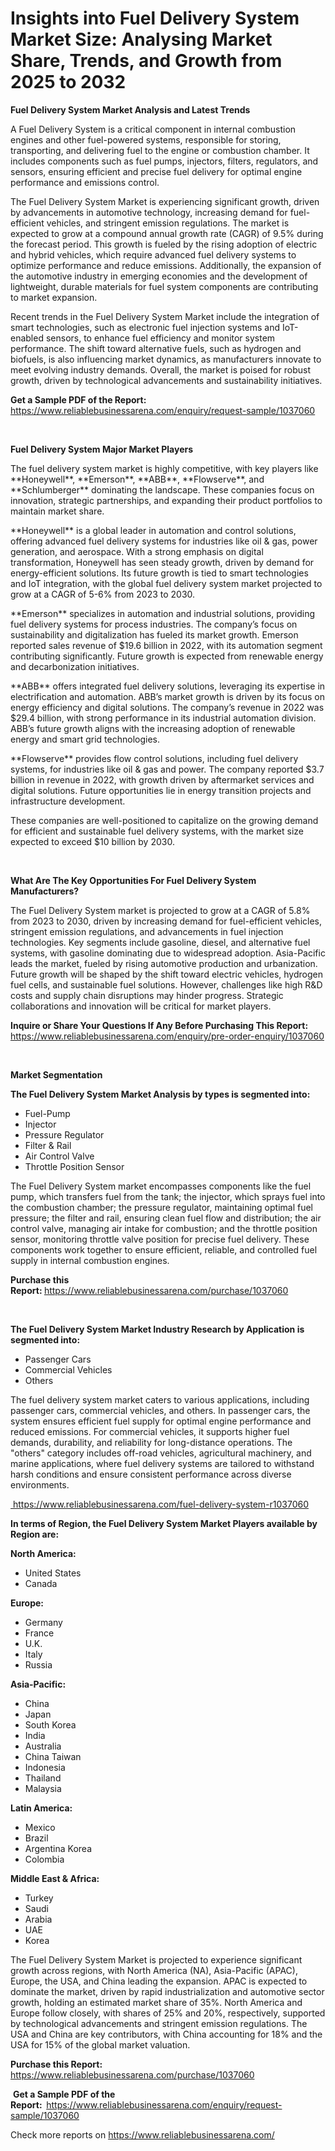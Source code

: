<p><h1>Insights into Fuel Delivery System Market Size: Analysing Market Share, Trends, and Growth from 2025 to 2032</h1></p><p><strong>Fuel Delivery System Market Analysis and Latest Trends</strong></p>
<p><p>A Fuel Delivery System is a critical component in internal combustion engines and other fuel-powered systems, responsible for storing, transporting, and delivering fuel to the engine or combustion chamber. It includes components such as fuel pumps, injectors, filters, regulators, and sensors, ensuring efficient and precise fuel delivery for optimal engine performance and emissions control.</p><p>The Fuel Delivery System Market is experiencing significant growth, driven by advancements in automotive technology, increasing demand for fuel-efficient vehicles, and stringent emission regulations. The market is expected to grow at a compound annual growth rate (CAGR) of 9.5% during the forecast period. This growth is fueled by the rising adoption of electric and hybrid vehicles, which require advanced fuel delivery systems to optimize performance and reduce emissions. Additionally, the expansion of the automotive industry in emerging economies and the development of lightweight, durable materials for fuel system components are contributing to market expansion.</p><p>Recent trends in the Fuel Delivery System Market include the integration of smart technologies, such as electronic fuel injection systems and IoT-enabled sensors, to enhance fuel efficiency and monitor system performance. The shift toward alternative fuels, such as hydrogen and biofuels, is also influencing market dynamics, as manufacturers innovate to meet evolving industry demands. Overall, the market is poised for robust growth, driven by technological advancements and sustainability initiatives.</p></p>
<p><strong>Get a Sample PDF of the Report:&nbsp;</strong> <a href="https://www.reliablebusinessarena.com/enquiry/request-sample/1037060?utm_campaign=1835&utm_medium=2&utm_source=Github&utm_content=ia&utm_term=21012025&utm_id=fuel-delivery-system">https://www.reliablebusinessarena.com/enquiry/request-sample/1037060</a></p>
<p>&nbsp;</p>
<p><strong>Fuel Delivery System Major Market Players</strong></p>
<p><p>The fuel delivery system market is highly competitive, with key players like **Honeywell**, **Emerson**, **ABB**, **Flowserve**, and **Schlumberger** dominating the landscape. These companies focus on innovation, strategic partnerships, and expanding their product portfolios to maintain market share.</p><p>**Honeywell** is a global leader in automation and control solutions, offering advanced fuel delivery systems for industries like oil & gas, power generation, and aerospace. With a strong emphasis on digital transformation, Honeywell has seen steady growth, driven by demand for energy-efficient solutions. Its future growth is tied to smart technologies and IoT integration, with the global fuel delivery system market projected to grow at a CAGR of 5-6% from 2023 to 2030.</p><p>**Emerson** specializes in automation and industrial solutions, providing fuel delivery systems for process industries. The company’s focus on sustainability and digitalization has fueled its market growth. Emerson reported sales revenue of $19.6 billion in 2022, with its automation segment contributing significantly. Future growth is expected from renewable energy and decarbonization initiatives.</p><p>**ABB** offers integrated fuel delivery solutions, leveraging its expertise in electrification and automation. ABB’s market growth is driven by its focus on energy efficiency and digital solutions. The company’s revenue in 2022 was $29.4 billion, with strong performance in its industrial automation division. ABB’s future growth aligns with the increasing adoption of renewable energy and smart grid technologies.</p><p>**Flowserve** provides flow control solutions, including fuel delivery systems, for industries like oil & gas and power. The company reported $3.7 billion in revenue in 2022, with growth driven by aftermarket services and digital solutions. Future opportunities lie in energy transition projects and infrastructure development.</p><p>These companies are well-positioned to capitalize on the growing demand for efficient and sustainable fuel delivery systems, with the market size expected to exceed $10 billion by 2030.</p></p>
<p>&nbsp;</p>
<p><strong>What Are The Key Opportunities For Fuel Delivery System Manufacturers?</strong></p>
<p><p>The Fuel Delivery System market is projected to grow at a CAGR of 5.8% from 2023 to 2030, driven by increasing demand for fuel-efficient vehicles, stringent emission regulations, and advancements in fuel injection technologies. Key segments include gasoline, diesel, and alternative fuel systems, with gasoline dominating due to widespread adoption. Asia-Pacific leads the market, fueled by rising automotive production and urbanization. Future growth will be shaped by the shift toward electric vehicles, hydrogen fuel cells, and sustainable fuel solutions. However, challenges like high R&D costs and supply chain disruptions may hinder progress. Strategic collaborations and innovation will be critical for market players.</p></p>
<p><strong>Inquire or Share Your Questions If Any Before Purchasing This Report:</strong> <a href="https://www.reliablebusinessarena.com/enquiry/pre-order-enquiry/1037060?utm_campaign=1835&utm_medium=2&utm_source=Github&utm_content=ia&utm_term=21012025&utm_id=fuel-delivery-system">https://www.reliablebusinessarena.com/enquiry/pre-order-enquiry/1037060</a></p>
<p>&nbsp;</p>
<p><strong>Market Segmentation</strong></p>
<p><strong>The Fuel Delivery System Market Analysis by types is segmented into:</strong></p>
<p><ul><li>Fuel-Pump</li><li>Injector</li><li>Pressure Regulator</li><li>Filter & Rail</li><li>Air Control Valve</li><li>Throttle Position Sensor</li></ul></p>
<p><p>The Fuel Delivery System market encompasses components like the fuel pump, which transfers fuel from the tank; the injector, which sprays fuel into the combustion chamber; the pressure regulator, maintaining optimal fuel pressure; the filter and rail, ensuring clean fuel flow and distribution; the air control valve, managing air intake for combustion; and the throttle position sensor, monitoring throttle valve position for precise fuel delivery. These components work together to ensure efficient, reliable, and controlled fuel supply in internal combustion engines.</p></p>
<p><strong>Purchase this Report:&nbsp;</strong><a href="https://www.reliablebusinessarena.com/purchase/1037060?utm_campaign=1835&utm_medium=2&utm_source=Github&utm_content=ia&utm_term=21012025&utm_id=fuel-delivery-system">https://www.reliablebusinessarena.com/purchase/1037060</a></p>
<p>&nbsp;</p>
<p><strong>The Fuel Delivery System Market Industry Research by Application is segmented into:</strong></p>
<p><ul><li>Passenger Cars</li><li>Commercial Vehicles</li><li>Others</li></ul></p>
<p><p>The fuel delivery system market caters to various applications, including passenger cars, commercial vehicles, and others. In passenger cars, the system ensures efficient fuel supply for optimal engine performance and reduced emissions. For commercial vehicles, it supports higher fuel demands, durability, and reliability for long-distance operations. The "others" category includes off-road vehicles, agricultural machinery, and marine applications, where fuel delivery systems are tailored to withstand harsh conditions and ensure consistent performance across diverse environments.</p></p>
<p><a href="https://www.reliablebusinessarena.com/fuel-delivery-system-r1037060?utm_campaign=1835&utm_medium=2&utm_source=Github&utm_content=ia&utm_term=21012025&utm_id=fuel-delivery-system">&nbsp;https://www.reliablebusinessarena.com/fuel-delivery-system-r1037060</a></p>
<p><strong>In terms of Region, the Fuel Delivery System Market Players available by Region are:</strong></p>
<p>
    <p> <strong> North America: </strong>
        <ul>
            <li>United States</li>
            <li>Canada</li>
        </ul>
        </p> 
    <p> <strong> Europe: </strong>
        <ul>
            <li>Germany</li>
            <li>France</li>
            <li>U.K.</li>
            <li>Italy</li>
            <li>Russia</li>
        </ul>
        </p> 
    <p> <strong> Asia-Pacific: </strong>
        <ul>
            <li>China</li>
            <li>Japan</li>
            <li>South Korea</li>
            <li>India</li>
            <li>Australia</li>
            <li>China Taiwan</li>
            <li>Indonesia</li>
            <li>Thailand</li>
            <li>Malaysia</li>
        </ul>
        </p> 
    <p> <strong> Latin America: </strong>
        <ul>
            <li>Mexico</li>
            <li>Brazil</li>
            <li>Argentina Korea</li>
            <li>Colombia</li>
        </ul>
        </p> 
    <p> <strong> Middle East & Africa: </strong>
        <ul>
            <li>Turkey</li>
            <li>Saudi</li>
            <li>Arabia</li>
            <li>UAE</li>
            <li>Korea</li>
        </ul>
    </p>
    </p>
<p><p>The Fuel Delivery System Market is projected to experience significant growth across regions, with North America (NA), Asia-Pacific (APAC), Europe, the USA, and China leading the expansion. APAC is expected to dominate the market, driven by rapid industrialization and automotive sector growth, holding an estimated market share of 35%. North America and Europe follow closely, with shares of 25% and 20%, respectively, supported by technological advancements and stringent emission regulations. The USA and China are key contributors, with China accounting for 18% and the USA for 15% of the global market valuation.</p></p>
<p><strong>Purchase this Report: </strong><a href="https://www.reliablebusinessarena.com/purchase/1037060?utm_campaign=1835&utm_medium=2&utm_source=Github&utm_content=ia&utm_term=21012025&utm_id=fuel-delivery-system">https://www.reliablebusinessarena.com/purchase/1037060</a></p>
<p>&nbsp;<strong>Get a Sample PDF of the Report:&nbsp;&nbsp;</strong><a href="https://www.reliablebusinessarena.com/enquiry/request-sample/1037060?utm_campaign=1835&utm_medium=2&utm_source=Github&utm_content=ia&utm_term=21012025&utm_id=fuel-delivery-system">https://www.reliablebusinessarena.com/enquiry/request-sample/1037060</a></p>
<p><strong></strong></p>
<p>Check more reports on <a href="https://www.reliablebusinessarena.com/?utm_campaign=1835&utm_medium=2&utm_source=Github&utm_content=ia&utm_term=21012025&utm_id=fuel-delivery-system">https://www.reliablebusinessarena.com/</a></p>